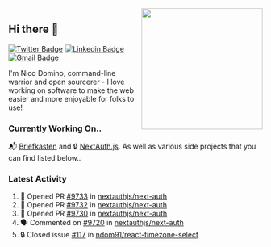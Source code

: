 <img align="right" src="https://user-images.githubusercontent.com/7415984/172472491-91b16eac-fa22-4ecf-92df-d687139fd1f9.gif" width="240" />

## Hi there 👋

[![Twitter Badge](https://img.shields.io/badge/-@ndom91-1ca0f1?style=flat-square&labelColor=1ca0f1&logo=twitter&logoColor=white&link=https://twitter.com/ndom91)](https://twitter.com/ndom91) [![Linkedin Badge](https://img.shields.io/badge/-ndom91-blue?style=flat-square&logo=Linkedin&logoColor=white&link=https://www.linkedin.com/in/ndom91/)](https://www.linkedin.com/in/ndom91/) [![Gmail Badge](https://img.shields.io/badge/-yo@ndo.dev-c14438?style=flat-square&logo=mail.ru&logoColor=white&link=mailto:yo@ndo.dev)](mailto:yo@ndo.dev)

I'm Nico Domino, command-line warrior and open sourcerer - I love working on software to make the web easier and more enjoyable for folks to use! 

### Currently Working On..

📬 [Briefkasten](https://briefkastenhq.com) and 🔒 [NextAuth.js](https://github.com/nextauthjs/next-auth). As well as various side projects that you can find listed below..

<!--START_SECTION_PROFILE_VIEWS:readme-info-->
<!--END_SECTION_PROFILE_VIEWS:readme-info-->

<!--START_SECTION_DAILY_COMMIT:readme-info-->
<!--END_SECTION_DAILY_COMMIT:readme-info-->

<!--START_SECTION_WEEKLY_COMMIT:readme-info-->
<!--END_SECTION_WEEKLY_COMMIT:readme-info-->

### Latest Activity

<!--START_SECTION:activity-->
1. 💪 Opened PR [#9733](https://github.com/nextauthjs/next-auth/pull/9733) in [nextauthjs/next-auth](https://github.com/nextauthjs/next-auth)
2. 💪 Opened PR [#9732](https://github.com/nextauthjs/next-auth/pull/9732) in [nextauthjs/next-auth](https://github.com/nextauthjs/next-auth)
3. 💪 Opened PR [#9730](https://github.com/nextauthjs/next-auth/pull/9730) in [nextauthjs/next-auth](https://github.com/nextauthjs/next-auth)
4. 🗣 Commented on [#9720](https://github.com/nextauthjs/next-auth/pull/9720#issuecomment-1905958137) in [nextauthjs/next-auth](https://github.com/nextauthjs/next-auth)
5. 🔒 Closed issue [#117](https://github.com/ndom91/react-timezone-select/issues/117) in [ndom91/react-timezone-select](https://github.com/ndom91/react-timezone-select)
<!--END_SECTION:activity-->
